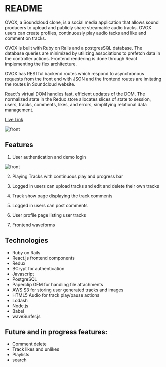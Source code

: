# README
OVOX, a Soundcloud clone, is a social media application that allows sound producers to upload and publicly share streamable audio tracks. OVOX users can create profiles, continuously play audio tacks and like and comment on tracks.

OVOX is built with Ruby on Rails and a postgresSQL database. The database queries are minimized by utilizing associations to prefetch data in the controller actions. Frontend rendering is done through React implementing the flex architecture.

OVOX has RESTful backend routes which respond to asynchronous requests from the front end with JSON and the frontend routes are imitating the routes in Soundcloud website.

React's virtual DOM handles fast, efficient updates of the DOM. The normalized state in the Redux store allocates slices of state to session, users, tracks, comments, likes, and errors, simplifying relational data management.

[Live Link](https://ovox.herokuapp.com)


![front](OVOX/app/assets/images/ovox/front.png)

## Features

1.  User authentication and demo login

![front](https://github.com/Masoule/OVOX/blob/master/app/assets/images/ovox/modal.png)

2. Playing Tracks with continuous play and progress bar

3. Logged in users can upload tracks and edit and delete their own tracks

4. Track show page displaying the track comments

5. Logged in users can post comments

6. User profile page listing user tracks

7. Frontend waveforms



## Technologies

* Ruby on Rails
* React.js frontend components
* Redux
* BCrypt for authentication
* Javascript
* PostgreSQL
* Paperclip GEM for handling file attachments
* AWS S3 for storing user generated tracks and images
* HTML5 Audio for track play/pause actions
* Lodash
* Node.js
* Babel
* waveSurfer.js


## Future and in progress features:
* Comment delete
* Track likes and unlikes
* Playlists
* search
